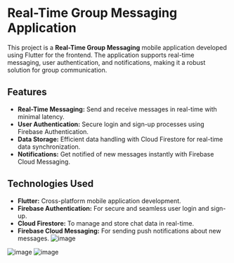 # Real-Time Group Messaging Application

This project is a **Real-Time Group Messaging** mobile application developed using Flutter for the frontend. The application supports real-time messaging, user authentication, and notifications, making it a robust solution for group communication.



## Features

- **Real-Time Messaging:** Send and receive messages in real-time with minimal latency.
- **User Authentication:** Secure login and sign-up processes using Firebase Authentication.
- **Data Storage:** Efficient data handling with Cloud Firestore for real-time data synchronization.
- **Notifications:** Get notified of new messages instantly with Firebase Cloud Messaging.

## Technologies Used

- **Flutter:** Cross-platform mobile application development.
- **Firebase Authentication:** For secure and seamless user login and sign-up.
- **Cloud Firestore:** To manage and store chat data in real-time.
- **Firebase Cloud Messaging:** For sending push notifications about new messages.
![image](https://github.com/user-attachments/assets/4282fd7c-271b-42b6-9e43-c593e9212795)

![image](https://github.com/user-attachments/assets/8245b9c2-1b85-403c-93c0-6fdcf855b2d6)
![image](https://github.com/user-attachments/assets/20f100ca-e610-473e-808e-451ee9251418)
